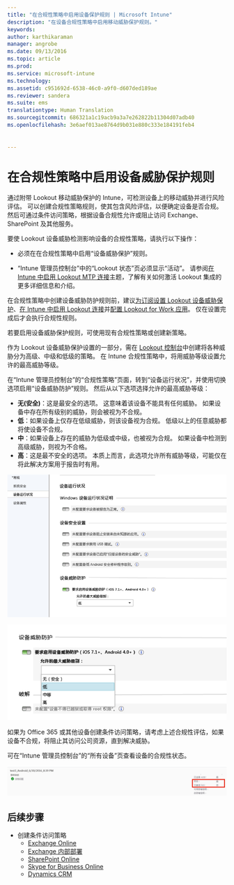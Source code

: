 ```yaml
---
title: "在合规性策略中启用设备保护规则 | Microsoft Intune"
description: "在设备合规性策略中启用移动威胁保护规则。"
keywords: 
author: karthikaraman
manager: angrobe
ms.date: 09/13/2016
ms.topic: article
ms.prod: 
ms.service: microsoft-intune
ms.technology: 
ms.assetid: c951692d-6538-46c0-a9f0-d607ded189ae
ms.reviewer: sandera
ms.suite: ems
translationtype: Human Translation
ms.sourcegitcommit: 686321a1c19acb9a3a7e262822b11304d07adb40
ms.openlocfilehash: 3e6aef013ae8764d9b031e880c333e184191feb4


---
```


# <a name="enable-device-threat-protection-rule-in-the-compliance-policy"></a>在合规性策略中启用设备威胁保护规则
通过附带 Lookout 移动威胁保护的 Intune，可检测设备上的移动威胁并进行风险评估。 可以创建合规性策略规则，使其包含风险评估，以便确定设备是否合规。 然后可通过条件访问策略，根据设备合规性允许或阻止访问 Exchange、SharePoint 及其他服务。

要使 Lookout 设备威胁检测影响设备的合规性策略，请执行以下操作：

* 必须在在合规性策略中启用“设备威胁保护”规则。

* “Intune 管理员控制台”中的“Lookout 状态”页必须显示“活动”。 请参阅[在 Intune 中启用 Lookout MTP 连接](enable-lookout-mtp-connection-in-intune.md)主题，了解有关如何激活 Lookout 集成的更多详细信息和介绍。


在合规性策略中创建设备威胁防护规则前，建议[为订阅设置 Lookout 设备威胁保护](set-up-your-subscription-with-lookout-mtp.md)、[在 Intune 中启用 Lookout 连接](enable-lookout-mtp-connection-in-intune.md)并[配置 Lookout for Work 应用](configure-and-deploy-lookout-for-work-apps.md)。 仅在设置完成后才会执行合规性规则。

若要启用设备威胁保护规则，可使用现有合规性策略或创建新策略。

作为 Lookout 设备威胁保护设置的一部分，需在 [Lookout 控制台](https://aad.lookout.com)中创建将各种威胁分为高级、中级和低级的策略。 在 Intune 合规性策略中，将用威胁等级设置允许的最高威胁等级。

在“Intune 管理员控制台”的“合规性策略”页面，转到“设备运行状况”，并使用切换选项启用“设备威胁防护”规则。 然后从以下选项选择允许的最高威胁等级：
* **无(安全)**：这是最安全的选项。  这意味着该设备不能具有任何威胁。  如果设备中存在所有级别的威胁，则会被视为不合规。  
* **低**：如果设备上仅存在低级威胁，则该设备视为合规。 低级以上的任意威胁都将使设备不合规。
* **中**：如果设备上存在的威胁为低级或中级，也被视为合规。 如果设备中检测到高级威胁，则视为不合格。
* **高**：这是最不安全的选项。 本质上而言，此选项允许所有威胁等级，可能仅在将此解决方案用于报告时有用。

![显示设备威胁保护规则设置的屏幕截图 ](../media/mtp/mtp-compliance-policy-rule.png)

![显示设备威胁保护规则设置威胁等级选项的屏幕截图](../media/mtp/mtp-compliance-policy-setting.png)

如果为 Office 365 或其他设备创建条件访问策略，请考虑上述合规性评估，如果设备不合规，将阻止其访问公司资源，直到解决威胁。

可在“Intune 管理员控制台”的“所有设备”页查看设备的合规性状态。

![Intune 管理员控制台“设备”页面的屏幕截图，其中显示了设备的合规性状态](../media/mtp/mtp-device-status-intune-console.png)

## <a name="next-steps"></a>后续步骤
* 创建条件访问策略
  * [Exchange Online](restrict-access-to-exchange-online-with-microsoft-intune.md)
  * [Exchange 内部部署](restrict-access-to-exchange-onpremises-with-microsoft-intune.md)
  * [SharePoint Online](restrict-access-to-sharepoint-online-with-microsoft-intune.md)
  * [Skype for Business Online](restrict-access-to-skype-for-business-online-with-microsoft-intune.md)
  * [Dynamics CRM](restrict-access-to-dynamics-crm-online-with-microsoft-intune.md)



<!--HONumber=Nov16_HO5-->


